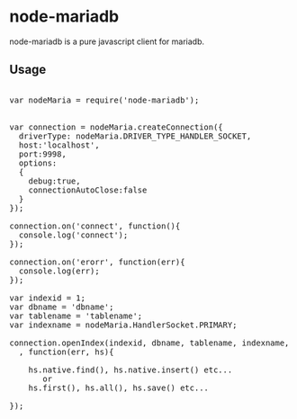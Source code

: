 node-mariadb
=========================

node-mariadb is a pure javascript client for mariadb.



## Usage
<pre>

var nodeMaria = require('node-mariadb');


var connection = nodeMaria.createConnection({
  driverType: nodeMaria.DRIVER_TYPE_HANDLER_SOCKET,
  host:'localhost',
  port:9998,
  options:
  {
    debug:true,
    connectionAutoClose:false
  }
});

connection.on('connect', function(){
  console.log('connect');
});

connection.on('erorr', function(err){
  console.log(err);
});

var indexid = 1;
var dbname = 'dbname';
var tablename = 'tablename';
var indexname = nodeMaria.HandlerSocket.PRIMARY;

connection.openIndex(indexid, dbname, tablename, indexname, ['id', 'name', 'age']
  , function(err, hs){
    
    hs.native.find(), hs.native.insert() etc...
       or 
    hs.first(), hs.all(), hs.save() etc...
  
});
</pre>
